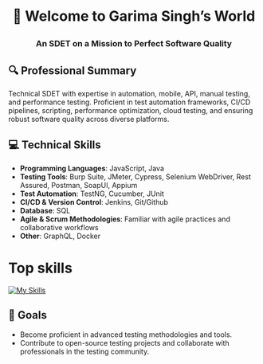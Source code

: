 # <p align="center">🚀 Welcome to Garima Singh’s World</p>
### <p align="center">An SDET on a Mission to Perfect Software Quality</p>

## 🔍 Professional Summary
Technical SDET with expertise in automation, mobile, API, manual testing, and performance testing. Proficient in test automation frameworks, CI/CD pipelines, scripting, performance optimization, cloud testing, and ensuring robust software quality across diverse platforms.

## 💻 Technical Skills
- **Programming Languages**: JavaScript, Java  
- **Testing Tools**: Burp Suite, JMeter, Cypress, Selenium WebDriver, Rest Assured, Postman, SoapUI, Appium  
- **Test Automation**: TestNG, Cucumber, JUnit  
- **CI/CD & Version Control**: Jenkins, Git/Github  
- **Database**: SQL  
- **Agile & Scrum Methodologies**: Familiar with agile practices and collaborative workflows  
- **Other**: GraphQL, Docker

# Top skills
[![My Skills](https://skillicons.dev/icons?i=javascript,java,cypress,selenium,postman,jenkins,git,github,graphql,docker&theme=light)](https://skillicons.dev)

## 🌱 Goals
- Become proficient in advanced testing methodologies and tools.  
- Contribute to open-source testing projects and collaborate with professionals in the testing community.

